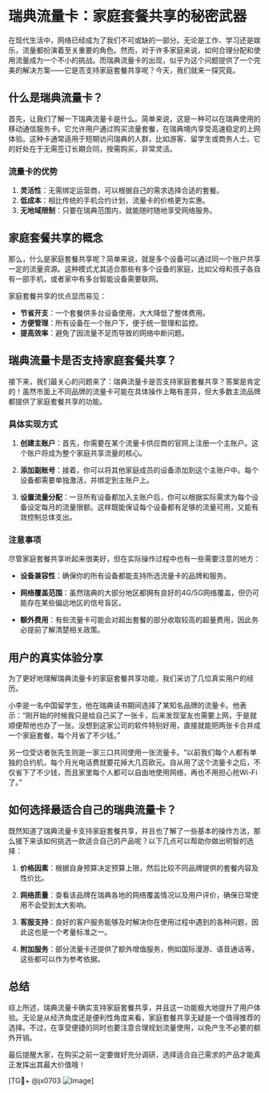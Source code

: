 # 瑞典流量卡：家庭套餐共享的秘密武器

在现代生活中，网络已经成为了我们不可或缺的一部分。无论是工作、学习还是娱乐，流量都扮演着至关重要的角色。然而，对于许多家庭来说，如何合理分配和使用流量成为一个不小的挑战。而瑞典流量卡的出现，似乎为这个问题提供了一个完美的解决方案——它是否支持家庭套餐共享呢？今天，我们就来一探究竟。

## 什么是瑞典流量卡？

首先，让我们了解一下瑞典流量卡是什么。简单来说，这是一种可以在瑞典使用的移动通信服务卡。它允许用户通过购买流量套餐，在瑞典境内享受高速稳定的上网体验。这种卡通常适用于短期访问瑞典的人群，比如游客、留学生或商务人士。它的好处在于无需签订长期合同，按需购买，非常灵活。

### 流量卡的优势

1. **灵活性**：无需绑定运营商，可以根据自己的需求选择合适的套餐。
2. **低成本**：相比传统的手机合约计划，流量卡的价格更为实惠。
3. **无地域限制**：只要在瑞典范围内，就能随时随地享受网络服务。

## 家庭套餐共享的概念

那么，什么是家庭套餐共享呢？简单来说，就是多个设备可以通过同一个账户共享一定的流量资源。这种模式尤其适合那些有多个设备的家庭，比如父母和孩子各自有一部手机，或者家中有多台智能设备需要联网。

家庭套餐共享的优点显而易见：
- **节省开支**：一个套餐供多台设备使用，大大降低了整体费用。
- **方便管理**：所有设备在一个账户下，便于统一管理和监控。
- **提高效率**：避免了因流量不足而导致的网络中断问题。

## 瑞典流量卡是否支持家庭套餐共享？

接下来，我们最关心的问题来了：瑞典流量卡是否支持家庭套餐共享？答案是肯定的！虽然市面上不同品牌的流量卡可能在具体操作上略有差异，但大多数主流品牌都提供了家庭套餐共享的功能。

### 具体实现方式

1. **创建主账户**：首先，你需要在某个流量卡供应商的官网上注册一个主账户。这个账户将成为整个家庭共享流量的核心。
   
2. **添加副账号**：接着，你可以将其他家庭成员的设备添加到这个主账户中。每个设备都需要单独激活，并绑定到主账户上。

3. **设置流量分配**：一旦所有设备都加入主账户后，你可以根据实际需求为每个设备设定每月的流量限额。这样既能保证每个设备都有足够的流量可用，又能有效控制总体支出。

### 注意事项

尽管家庭套餐共享听起来很美好，但在实际操作过程中也有一些需要注意的地方：

- **设备兼容性**：确保你的所有设备都能支持所选流量卡的品牌和服务。
  
- **网络覆盖范围**：虽然瑞典的大部分地区都拥有良好的4G/5G网络覆盖，但仍可能存在某些偏远地区的信号盲区。

- **额外费用**：有些流量卡可能会对超出套餐的部分收取较高的超量费用，因此务必提前了解清楚相关政策。

## 用户的真实体验分享

为了更好地理解瑞典流量卡的家庭套餐共享功能，我们采访了几位真实用户的经历。

小李是一名中国留学生，他在瑞典读书期间选择了某知名品牌的流量卡。他表示：“刚开始的时候我只是给自己买了一张卡，后来发现室友也需要上网，于是就顺便帮他也办了一张。没想到这家公司的软件特别好用，直接就能把两张卡合并成一个家庭套餐，每个月省了不少钱。”

另一位受访者张先生则是一家三口共同使用一张流量卡。“以前我们每个人都有单独的合约机，每个月光电话费就要花掉大几百欧元。自从用了这个流量卡之后，不仅省下了不少钱，而且家里每个人都可以自由地使用网络，再也不用担心抢Wi-Fi了。”

## 如何选择最适合自己的瑞典流量卡？

既然知道了瑞典流量卡支持家庭套餐共享，并且也了解了一些基本的操作方法，那么接下来该如何挑选一款适合自己的产品呢？以下几点可以帮助你做出明智的选择：

1. **价格因素**：根据自身预算决定预算上限，然后比较不同品牌提供的套餐内容及性价比。

2. **网络质量**：查看该品牌在瑞典各地的网络覆盖情况以及用户评价，确保日常使用不会受到太大影响。

3. **客服支持**：良好的客户服务能够及时解决你在使用过程中遇到的各种问题，因此这也是一个考量标准之一。

4. **附加服务**：部分流量卡还提供了额外增值服务，例如国际漫游、语音通话等，这些都可以作为参考依据。

## 总结

综上所述，瑞典流量卡确实支持家庭套餐共享，并且这一功能极大地提升了用户体验。无论是从经济角度还是便利性角度来看，家庭套餐共享无疑是一个值得推荐的选择。不过，在享受便捷的同时也要注意合理规划流量使用，以免产生不必要的额外开销。

最后提醒大家，在购买之前一定要做好充分调研，选择适合自己需求的产品才能真正发挥出其最大价值哦！

[TG💪+ @jx0703 ![Image](https://github.com/user-attachments/assets/dbca1d08-cadb-493c-b0ec-ad6f7a83f270)]